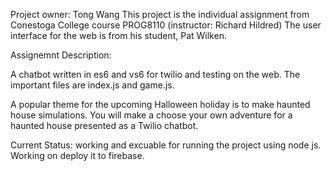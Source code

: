 Project owner: Tong Wang
This project is the individual assignment from Conestoga College course PROG8110 (instructor: Richard Hildred) The user interface for the web is from his student, Pat Wilken.

Assignemnt Description:

A chatbot written in es6 and vs6 for twilio and testing on the web. The important files are index.js and game.js.

A popular theme for the upcoming Halloween holiday is to make haunted house simulations. You will make a choose your own adventure for a haunted house presented as a Twilio chatbot.

Current Status:
working and excuable for running the project using node js.
Working on deploy it to firebase.
